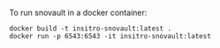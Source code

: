 To run snovault in a docker container:

```
docker build -t insitro-snovault:latest .
docker run -p 6543:6543 -it insitro-snovault:latest
```
